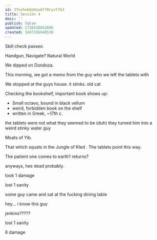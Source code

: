 ```yaml
---
id: 37uxhwk6p0ywdt70ryvt7b3
title: Session 4
desc: ''
publish: false
updated: 1730326052086
created: 1697156940530
---
```

Skill check passes:

Handgun,
Navigate?
Natural World

We dipped on Dondoza.

This morning, we got a memo from the guy who we left the tablets with

We stopped at the guys house. it stinks. old cat

Checking the bookshelf, important book shows up:

- Small octavo, bound in black vellum
- weird, forbidden book on the shelf
- written in Greek, ~17th c.

the tablets were not what they seemed to be (duh)
they turned him into a weird stinky water guy

Moats of Yib.

That which squats in the Jungle of Kled . The tablets point this way.

The patient one comes to earth? returns?

anyways, hes dead probably.

took 1 damage

lost 1 sanity

some guy came and sat at the fucking dining table

hey... i know this guy

jenkins?????

lost 1 sanity

6 damage
